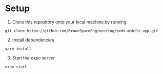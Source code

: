 # Setup

1. Clone this repository onto your local machine by running 

`git clone https://github.com/BrownSpaceEngineering/pvdx-mobile-app.git`

2. Install dependencies 

`yarn install`

3. Start the expo server 

`expo start`